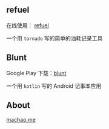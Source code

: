 ## refuel

在线使用： [refuel](http://refuel.foolhorse.com) 

一个用 `tornado` 写的简单的油耗记录工具

## Blunt

Google Play 下载：[blunt](https://play.google.com/store/apps/details?id=com.foolhorse.blunt)

一个用 `kotlin` 写的 Android 记事本应用

## About

[machao.me](https://machao.me)
